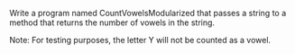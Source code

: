 Write a program named CountVowelsModularized that passes a string to a method that returns the number of vowels in the string.

Note: For testing purposes, the letter Y will not be counted as a vowel.